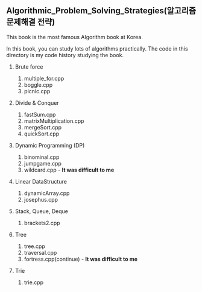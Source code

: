 ## Algorithmic_Problem_Solving_Strategies(알고리즘 문제해결 전략)    

This book is the most famous Algorithm book at Korea.

In this book, you can study lots of algorithms practically. The code in this directory is my code history studying the book.

1. Brute force
   1. multiple_for.cpp
   2. boggle.cpp
   3. picnic.cpp

2. Divide & Conquer
   1. fastSum.cpp
   2. matrixMultiplication.cpp
   3. mergeSort.cpp
   4. quickSort.cpp

3. Dynamic Programming (DP)
   1. binominal.cpp
   2. jumpgame.cpp
   3. wildcard.cpp - <b>It was difficult to me</b>

4. Linear DataStructure
   1. dynamicArray.cpp
   2. josephus.cpp

5. Stack, Queue, Deque
   1. brackets2.cpp

6. Tree
   1. tree.cpp
   2. traversal.cpp
   3. fortress.cpp(continue) - <b>It was difficult to me</b>


7. Trie
   1. trie.cpp